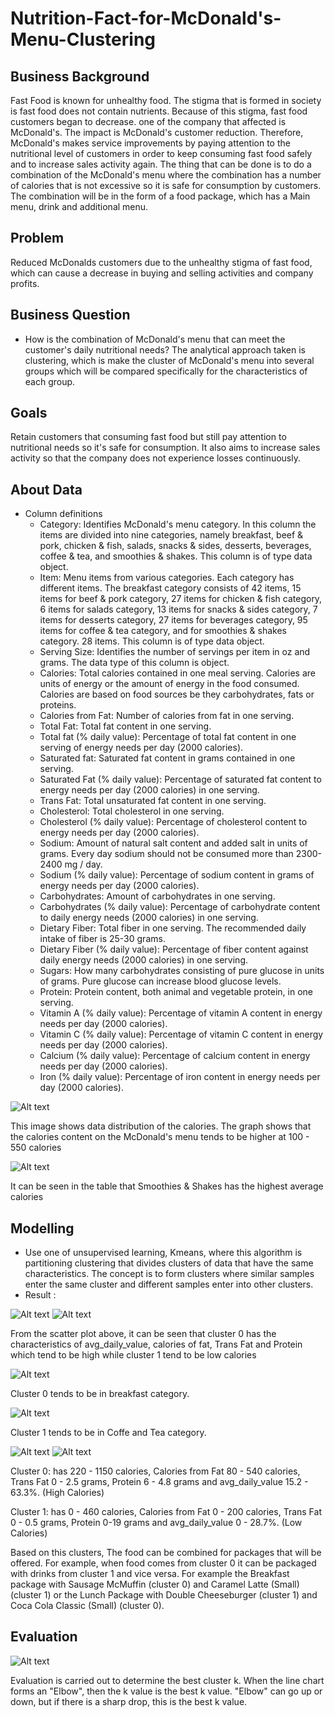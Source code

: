 # Nutrition-Fact-for-McDonald's-Menu-Clustering

## Business Background
Fast Food is known for unhealthy food. The stigma that is formed in society is fast food does not contain nutrients. Because of this stigma, fast food customers began to decrease. one of the company that affected is McDonald's. The impact is McDonald's customer reduction. Therefore, McDonald's makes service improvements by paying attention to the nutritional level of customers in order to keep consuming fast food safely and to increase sales activity again. The thing that can be done is to do a combination of the McDonald's menu where the combination has a number of calories that is not excessive so it is safe for consumption by customers. The combination will be in the form of a food package, which has a Main menu, drink and additional menu.

## Problem
Reduced McDonalds customers due to the unhealthy stigma of fast food, which can cause a decrease in buying and selling activities and company profits.

## Business Question
- How is the combination of McDonald's menu that can meet the customer's daily nutritional needs?
The analytical approach taken is clustering, which is make the cluster of McDonald's menu into several groups which will be compared specifically for the characteristics of each group.

## Goals
Retain customers that consuming fast food but still pay attention to nutritional needs so it's safe for consumption. It also aims to increase sales activity so that the company does not experience losses continuously.

## About Data
- Column definitions
  - Category: Identifies McDonald's menu category. In this column the items are divided into nine categories, namely breakfast, beef & pork, chicken & fish, salads, snacks & sides, desserts, beverages, coffee & tea, and smoothies & shakes. This column is of type data object.
  - Item: Menu items from various categories. Each category has different items. The breakfast category consists of 42 items, 15 items for beef & pork category, 27 items for chicken & fish category, 6 items for salads category, 13 items for snacks & sides category, 7 items for desserts category, 27 items for beverages category, 95 items for coffee & tea category, and for smoothies & shakes category. 28 items. This column is of type data object.
  - Serving Size: Identifies the number of servings per item in oz and grams. The data type of this column is object.
  - Calories: Total calories contained in one meal serving. Calories are units of energy or the amount of energy in the food consumed. Calories are based on food sources be they carbohydrates, fats or proteins.
  - Calories from Fat: Number of calories from fat in one serving.
  - Total Fat: Total fat content in one serving.
  - Total fat (% daily value): Percentage of total fat content in one serving of energy needs per day (2000 calories).
  - Saturated fat: Saturated fat content in grams contained in one serving.
  - Saturated Fat (% daily value): Percentage of saturated fat content to energy needs per day (2000 calories) in one serving.
  - Trans Fat: Total unsaturated fat content in one serving.
  - Cholesterol: Total cholesterol in one serving.
  - Cholesterol (% daily value): Percentage of cholesterol content to energy needs per day (2000 calories).
  - Sodium: Amount of natural salt content and added salt in units of grams. Every day sodium should not be consumed more than 2300-2400 mg / day.
  - Sodium (% daily value): Percentage of sodium content in grams of energy needs per day (2000 calories).
  - Carbohydrates: Amount of carbohydrates in one serving.
  - Carbohydrates (% daily value): Percentage of carbohydrate content to daily energy needs (2000 calories) in one serving.
  - Dietary Fiber: Total fiber in one serving. The recommended daily intake of fiber is 25-30 grams.
  - Dietary Fiber (% daily value): Percentage of fiber content against daily energy needs (2000 calories) in one serving.
  - Sugars: How many carbohydrates consisting of pure glucose in units of grams. Pure glucose can increase blood glucose levels.
  - Protein: Protein content, both animal and vegetable protein, in one serving.
  - Vitamin A (% daily value): Percentage of vitamin A content in energy needs per day (2000 calories).
  - Vitamin C (% daily value): Percentage of vitamin C content in energy needs per day (2000 calories).
  - Calcium (% daily value): Percentage of calcium content in energy needs per day (2000 calories).
  - Iron (% daily value): Percentage of iron content in energy needs per day (2000 calories).

![Alt text](images/mcd.JPG)

This image shows data distribution of the calories. The graph shows that the calories content on the McDonald's menu tends to be higher at 100 - 550 calories

![Alt text](images/mcd2.JPG)

It can be seen in the table that Smoothies & Shakes has the highest average calories

## Modelling
  - Use one of unsupervised learning, Kmeans, where this algorithm is partitioning clustering that divides clusters of data that have the same characteristics. The concept is to form clusters where similar samples enter the same cluster and different samples enter into other clusters.
  - Result :
  
![Alt text](images/scatt1.JPG)
![Alt text](images/scatt2.JPG)
  
  From the scatter plot above, it can be seen that cluster 0 has the characteristics of avg_daily_value, calories of fat, Trans Fat and Protein which tend to be high while cluster 1 tend to be low calories
  
![Alt text](images/category0.JPG)
  
  Cluster 0 tends to be in breakfast category.
  
![Alt text](images/category1.JPG)

  Cluster 1 tends to be in Coffe and Tea category.

![Alt text](images/cluster0.JPG)
![Alt text](images/cluster1.JPG)
  
  Cluster 0: has 220 - 1150 calories, Calories from Fat 80 - 540 calories, Trans Fat 0 - 2.5 grams, Protein 6 - 4.8 grams and avg_daily_value 15.2 - 63.3%. (High Calories)
  
  Cluster 1: has 0 - 460 calories, Calories from Fat 0 - 200 calories, Trans Fat 0 - 0.5 grams, Protein 0-19 grams and avg_daily_value 0 - 28.7%. (Low Calories)
  
  Based on this clusters, The food can be combined for packages that will be offered. For example, when food comes from cluster 0 it can be packaged with drinks from cluster 1 and vice versa. For example the Breakfast package with Sausage McMuffin (cluster 0) and Caramel Latte (Small) (cluster 1) or the Lunch Package with Double Cheeseburger (cluster 1) and Coca Cola Classic (Small) (cluster 0).
  
## Evaluation

![Alt text](images/elbow_method.JPG)

Evaluation is carried out to determine the best cluster k. When the line chart forms an "Elbow", then the k value is the best k value. "Elbow" can go up or down, but if there is a sharp drop, this is the best k value.
